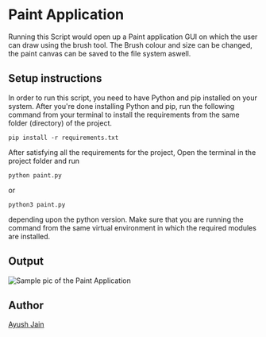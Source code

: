 # Paint Application
Running this Script would open up a Paint application GUI on which the user can draw using the brush tool. The Brush colour and size can be changed, the paint canvas can be saved to the file system aswell.

## Setup instructions
In order to run this script, you need to have Python and pip installed on your system. After you're done installing Python and pip, run the following command from your terminal to install the requirements from the same folder (directory) of the project.
```
pip install -r requirements.txt
```

After satisfying all the requirements for the project, Open the terminal in the project folder and run
```
python paint.py
```
or
```
python3 paint.py
```
depending upon the python version. Make sure that you are running the command from the same virtual environment in which the required modules are installed.

## Output
![Sample pic of the Paint Application](https://i.postimg.cc/htft5W7N/paint.png)

## Author
[Ayush Jain](https://github.com/Ayushjain2205)